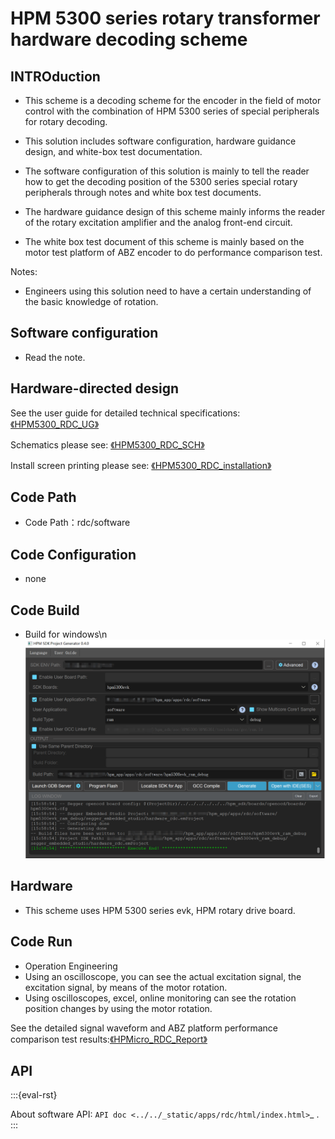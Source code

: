# HPM 5300 series rotary transformer hardware decoding scheme


## INTROduction

- This scheme is a decoding scheme for the encoder in the field of motor control with the combination of HPM 5300 series of special peripherals for rotary decoding.

- This solution includes software configuration, hardware guidance design, and white-box test documentation.

- The software configuration of this solution is mainly to tell the reader how to get the decoding position of the 5300 series special rotary peripherals through notes and white box test documents.

- The hardware guidance design of this scheme mainly informs the reader of the rotary excitation amplifier and the analog front-end circuit.

- The white box test document of this scheme is mainly based on the motor test platform of ABZ encoder to do performance comparison test.

Notes:
- Engineers using this solution need to have a certain understanding of the basic knowledge of rotation.

## Software configuration

 - Read the note.

## Hardware-directed design

See the user guide for detailed technical specifications: [《HPM5300_RDC_UG》](doc/HPM5300_RDC_UG.pdf)

Schematics please see: [《HPM5300_RDC_SCH》](doc/HPM5300_RDC_SCH.pdf)

Install screen printing please see: [《HPM5300_RDC_installation》](doc/HPM5300_RDC_installation.pdf)

## Code Path

- Code Path：rdc/software


## Code Configuration
- none

## Code Build

- Build for windows\n
![WIN构建](doc/api/assets/RDC_build.png)

## Hardware

- This scheme uses HPM 5300 series evk, HPM rotary drive board.


## Code Run

- Operation Engineering
- Using an oscilloscope, you can see the actual excitation signal, the excitation signal, by means of the motor rotation.
- Using oscilloscopes, excel, online monitoring can see the rotation position changes by using the motor rotation.

See the detailed signal waveform and ABZ platform performance comparison test results:[《HPMicro_RDC_Report》](doc/HPMicro_RDC_Report.pdf)


## API

:::{eval-rst}

About software API: `API doc <../../_static/apps/rdc/html/index.html>`_ .
:::